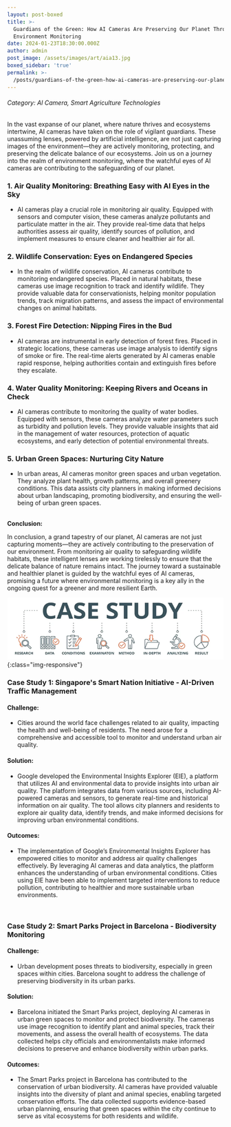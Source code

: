 ```yaml
---
layout: post-boxed
title: >-
  Guardians of the Green: How AI Cameras Are Preserving Our Planet Through
  Environment Monitoring
date: 2024-01-23T18:30:00.000Z
author: admin
post_image: /assets/images/art/aia13.jpg
boxed_sidebar: 'true'
permalink: >-
  /posts/guardians-of-the-green-how-ai-cameras-are-preserving-our-planet-through-environment-monitoring
---
```


###### Category: AI Camera, Smart Agriculture Technologies

In the vast expanse of our planet, where nature thrives and ecosystems intertwine, AI cameras have taken on the role of vigilant guardians. These unassuming lenses, powered by artificial intelligence, are not just capturing images of the environment—they are actively monitoring, protecting, and preserving the delicate balance of our ecosystems. Join us on a journey into the realm of environment monitoring, where the watchful eyes of AI cameras are contributing to the safeguarding of our planet.

### 1. Air Quality Monitoring: Breathing Easy with AI Eyes in the Sky

* AI cameras play a crucial role in monitoring air quality. Equipped with sensors and computer vision, these cameras analyze pollutants and particulate matter in the air. They provide real-time data that helps authorities assess air quality, identify sources of pollution, and implement measures to ensure cleaner and healthier air for all.

### 2. Wildlife Conservation: Eyes on Endangered Species

* In the realm of wildlife conservation, AI cameras contribute to monitoring endangered species. Placed in natural habitats, these cameras use image recognition to track and identify wildlife. They provide valuable data for conservationists, helping monitor population trends, track migration patterns, and assess the impact of environmental changes on animal habitats.

### 3. Forest Fire Detection: Nipping Fires in the Bud

* AI cameras are instrumental in early detection of forest fires. Placed in strategic locations, these cameras use image analysis to identify signs of smoke or fire. The real-time alerts generated by AI cameras enable rapid response, helping authorities contain and extinguish fires before they escalate.

### 4. Water Quality Monitoring: Keeping Rivers and Oceans in Check

* AI cameras contribute to monitoring the quality of water bodies. Equipped with sensors, these cameras analyze water parameters such as turbidity and pollution levels. They provide valuable insights that aid in the management of water resources, protection of aquatic ecosystems, and early detection of potential environmental threats.

### 5. Urban Green Spaces: Nurturing City Nature

* In urban areas, AI cameras monitor green spaces and urban vegetation. They analyze plant health, growth patterns, and overall greenery conditions. This data assists city planners in making informed decisions about urban landscaping, promoting biodiversity, and ensuring the well-being of urban green spaces.

<br>
<b>Conclusion:</b>
<p>
In conclusion, a grand tapestry of our planet, AI cameras are not just capturing moments—they are actively contributing to the preservation of our environment. From monitoring air quality to safeguarding wildlife habitats, these intelligent lenses are working tirelessly to ensure that the delicate balance of nature remains intact. The journey toward a sustainable and healthier planet is guided by the watchful eyes of AI cameras, promising a future where environmental monitoring is a key ally in the ongoing quest for a greener and more resilient Earth.
</p>

![Image Using Kramdown](/assets/images/art/case.png){:class="img-responsive"}

### Case Study 1: Singapore's Smart Nation Initiative - AI-Driven Traffic Management

#### Challenge:

* Cities around the world face challenges related to air quality, impacting the health and well-being of residents. The need arose for a comprehensive and accessible tool to monitor and understand urban air quality.

#### Solution:

* Google developed the Environmental Insights Explorer (EIE), a platform that utilizes AI and environmental data to provide insights into urban air quality. The platform integrates data from various sources, including AI-powered cameras and sensors, to generate real-time and historical information on air quality. The tool allows city planners and residents to explore air quality data, identify trends, and make informed decisions for improving urban environmental conditions.

#### Outcomes:

* The implementation of Google’s Environmental Insights Explorer has empowered cities to monitor and address air quality challenges effectively. By leveraging AI cameras and data analytics, the platform enhances the understanding of urban environmental conditions. Cities using EIE have been able to implement targeted interventions to reduce pollution, contributing to healthier and more sustainable urban environments.

<br>

### Case Study 2: Smart Parks Project in Barcelona - Biodiversity Monitoring

#### Challenge:

* Urban development poses threats to biodiversity, especially in green spaces within cities. Barcelona sought to address the challenge of preserving biodiversity in its urban parks.

#### Solution:

* Barcelona initiated the Smart Parks project, deploying AI cameras in urban green spaces to monitor and protect biodiversity. The cameras use image recognition to identify plant and animal species, track their movements, and assess the overall health of ecosystems. The data collected helps city officials and environmentalists make informed decisions to preserve and enhance biodiversity within urban parks.

#### Outcomes:

* The Smart Parks project in Barcelona has contributed to the conservation of urban biodiversity. AI cameras have provided valuable insights into the diversity of plant and animal species, enabling targeted conservation efforts. The data collected supports evidence-based urban planning, ensuring that green spaces within the city continue to serve as vital ecosystems for both residents and wildlife.
